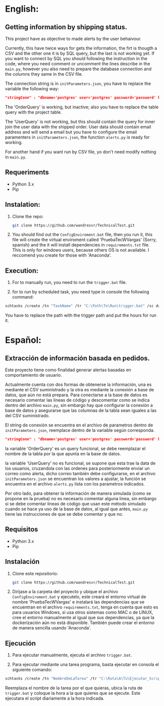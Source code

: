 # English:

## Getting information by shipping status.

This project have as objective to made alerts by the user behaivour.

Currently, this have twice ways for gets the information, the firt is thougth a CSV and the other one it is by SQL query, but the last is not working yet.
If you want to connect by SQL you should following the instruction in the code, where you need comment or uncomment the lines describe in the `main.py`, however you also need to prepare the database connection and the columns they same in the CSV file.

The connection string is in `initParameters.json`, you have to replace the variable the following way:

```json
"stringConn" : "dbname='postgres' user='postgres' password='password' host='localhost' port='5432'"
```
The 'OrderQuery' is working, but inactive; also you have to replace the table query with the project table.  

The 'UserQuery' is not working, but this should contain the query for inner join the user data with the shipped order. User data should contain email address and will send a email but you have to configure the email paramenters in `initParameters.json`, the function `alerts.py` is ready for working.

For another hand if you want run by CSV file, yo don't need modify nothing in `main.py`.

## Requeriments

- Python 3.x
- Pip

## Instalation:

1. Clone the repo:

   ```bash
   git clone https://github.com/wandresvr/TechnicalTest.git
   ```

2. You should find out the `ConfigEnviroment.bat` file, then you run it, this file will create the virtual enviroment called 'PruebaTecWVargas' (Sorry, spanish) and the it will install dependencies in `requirements.txt` file. This is only for windows users, because others OS is not available. I reccomend you create for those with 'Anaconda'.

## Execution:

1. For to manually run, you need to run the `trigger.bat` file. 

2. for to run by scheduled task, you need type in console the following command:

```bash
schtasks /create /tn "TaskName" /tr "C:\Path\To\Run\trigger.bat" /sc daily /st HH:mm
```

You have to replace the path with the trigger path and put the hours for run it.

# Español:

## Extracción de información basada en pedidos.

Este proyecto tiene como finalidad generar alertas basadas en comportamiento de usuario.

Actualmente cuenta con dos formas de obtenerse la información, una es mediante el CSV suministrado y la otra es mediante la conexión a base de datos, que aún no está prepara.
Para conectarse a la base de datos es necesario comentar las lineas de código y descomentar como se indica dentro del archivo `main.py`, sin embargo hay que configurar la conexión a base de datos y asegurarse que las columnas de la tabla sean iguales a las del CSV suministrado.

El string de conexión se encuentra en el archivo de parametros dentro de `initParameters.json`, reemplace dentro de la variable según corresponda.

```json
"stringConn" : "dbname='postgres' user='postgres' password='password' host='localhost' port='5432'"
```

la variable 'OrderQuery' es un query funcional, se debe reemplazar el nombre de la tabla por la que apunta en la base de datos.

la variable 'UserQuery' no es funcional, se supone que esta trae la data de los usuarios, cruzandola con las ordenes para posteriormente enviar un correo como alerta, dicho correo también debe configurarse, en el archivo `initParameters.json` se encuentran los valores a ajustar, la función se encuentra en el archivo `alerts.py` lista con los parametros indicados.

Por otro lado, para obtener la información de manera simulada (como se propone en la prueba) no es necesario comentar alguna linea, sin embargo si se debe comentar lineas de código que usan este método simulado cuando se hace ya uso de la base de datos, al igual que antes, `main.py` tiene las instrucciones de que se debe comentar y que no.

## Requisitos

- Python 3.x
- Pip

## Instalación

1. Clone este repositorio:

   ```bash
   git clone https://github.com/wandresvr/TechnicalTest.git
   ```

2. Dirijase a la carpeta del proyecto y ubique el archivo `ConfigEnviroment.bat` y ejecutelo, este creará el entorno virtual de nombre 'PruebaTecWVargas' e instalará las dependencias que se encuentran en el archivo `requirements.txt`, tenga en cuenta que esto es para usuarios Windows, si usa otros sistemas como MAC o de LINUX, cree el entorno manualmente al igual que sus dependencias, ya que la dockerización aún no está disponible. También puede crear el entorno de manera sencilla usando 'Anaconda'.

## Ejecución

1. Para ejecutar manualmente, ejecuta el archivo `trigger.bat`.

2. Para ejecutar mediante una tarea programa, basta ejecutar en consola el siguiente comando:

```bash
schtasks /create /tn "NombreDeLaTarea" /tr "C:\Ruta\A\Tu\Ejecutar_Script.bat" /sc daily /st HH:mm
```
Reemplaza el nombre de la tarea por el que quieras, ubica la ruta de `trigger.bat` y coloque la hora a la que quieres que se ejecute.
Este ejecutara el script diariamente a la hora indicada.